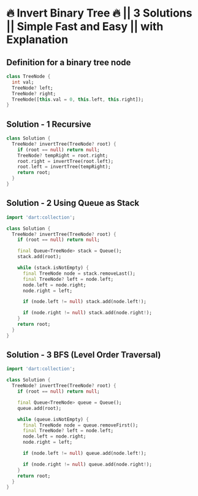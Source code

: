 # 🔥 Invert Binary Tree 🔥 || 3 Solutions || Simple Fast and Easy || with Explanation

## Definition for a binary tree node

```dart
class TreeNode {
  int val;
  TreeNode? left;
  TreeNode? right;
  TreeNode([this.val = 0, this.left, this.right]);
}
```

## Solution - 1 Recursive

```dart
class Solution {
  TreeNode? invertTree(TreeNode? root) {
    if (root == null) return null;
    TreeNode? tempRight = root.right;
    root.right = invertTree(root.left);
    root.left = invertTree(tempRight);
    return root;
  }
}
```

## Solution - 2 Using Queue as Stack

```dart
import 'dart:collection';

class Solution {
  TreeNode? invertTree(TreeNode? root) {
    if (root == null) return null;

    final Queue<TreeNode> stack = Queue();
    stack.add(root);

    while (stack.isNotEmpty) {
      final TreeNode node = stack.removeLast();
      final TreeNode? left = node.left;
      node.left = node.right;
      node.right = left;

      if (node.left != null) stack.add(node.left!);

      if (node.right != null) stack.add(node.right!);
    }
    return root;
  }
}
```

## Solution - 3 BFS (Level Order Traversal)

```dart
import 'dart:collection';

class Solution {
  TreeNode? invertTree(TreeNode? root) {
    if (root == null) return null;

    final Queue<TreeNode> queue = Queue();
    queue.add(root);

    while (queue.isNotEmpty) {
      final TreeNode node = queue.removeFirst();
      final TreeNode? left = node.left;
      node.left = node.right;
      node.right = left;

      if (node.left != null) queue.add(node.left!);

      if (node.right != null) queue.add(node.right!);
    }
    return root;
  }
}
```
